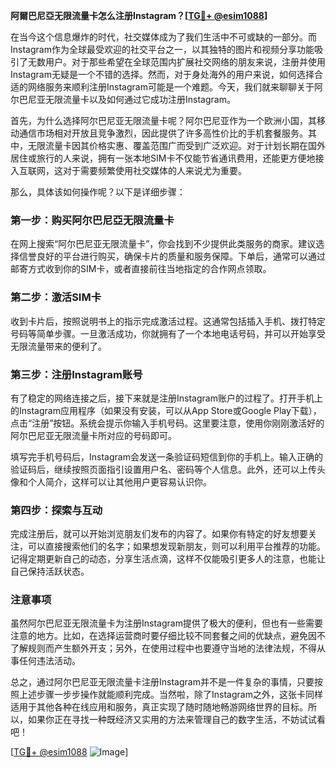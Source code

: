 **阿爾巴尼亞无限流量卡怎么注册Instagram？[[TG💪+ @esim1088](https://t.me/s/esim1088)]**

在当今这个信息爆炸的时代，社交媒体成为了我们生活中不可或缺的一部分。而Instagram作为全球最受欢迎的社交平台之一，以其独特的图片和视频分享功能吸引了无数用户。对于那些希望在全球范围内扩展社交网络的朋友来说，注册并使用Instagram无疑是一个不错的选择。然而，对于身处海外的用户来说，如何选择合适的网络服务来顺利注册Instagram可能是一个难题。今天，我们就来聊聊关于阿尔巴尼亚无限流量卡以及如何通过它成功注册Instagram。

首先，为什么选择阿尔巴尼亚无限流量卡呢？阿尔巴尼亚作为一个欧洲小国，其移动通信市场相对开放且竞争激烈，因此提供了许多高性价比的手机套餐服务。其中，无限流量卡因其价格实惠、覆盖范围广而受到广泛欢迎。对于计划长期在国外居住或旅行的人来说，拥有一张本地SIM卡不仅能节省通讯费用，还能更方便地接入互联网，这对于需要频繁使用社交媒体的人来说尤为重要。

那么，具体该如何操作呢？以下是详细步骤：

### 第一步：购买阿尔巴尼亞无限流量卡

在网上搜索“阿尔巴尼亚无限流量卡”，你会找到不少提供此类服务的商家。建议选择信誉良好的平台进行购买，确保卡片的质量和服务保障。下单后，通常可以通过邮寄方式收到你的SIM卡，或者直接前往当地指定的合作网点领取。

### 第二步：激活SIM卡

收到卡片后，按照说明书上的指示完成激活过程。这通常包括插入手机、拨打特定号码等简单步骤。一旦激活成功，你就拥有了一个本地电话号码，并可以开始享受无限流量带来的便利了。

### 第三步：注册Instagram账号

有了稳定的网络连接之后，接下来就是注册Instagram账户的过程了。打开手机上的Instagram应用程序（如果没有安装，可以从App Store或Google Play下载），点击“注册”按钮。系统会提示你输入手机号码。这里要注意，使用你刚刚激活好的阿尔巴尼亚无限流量卡所对应的号码即可。

填写完手机号码后，Instagram会发送一条验证码短信到你的手机上。输入正确的验证码后，继续按照页面指引设置用户名、密码等个人信息。此外，还可以上传头像和个人简介，这样可以让其他用户更容易认识你。

### 第四步：探索与互动

完成注册后，就可以开始浏览朋友们发布的内容了。如果你有特定的好友想要关注，可以直接搜索他们的名字；如果想发现新朋友，则可以利用平台推荐的功能。记得定期更新自己的动态，分享生活点滴，这样不仅能吸引更多人的注意，也能让自己保持活跃状态。

### 注意事项

虽然阿尔巴尼亚无限流量卡为注册Instagram提供了极大的便利，但也有一些需要注意的地方。比如，在选择运营商时要仔细比较不同套餐之间的优缺点，避免因不了解规则而产生额外开支；另外，在使用过程中也要遵守当地的法律法规，不得从事任何违法活动。

总之，通过阿尔巴尼亚无限流量卡注册Instagram并不是一件复杂的事情，只要按照上述步骤一步步操作就能顺利完成。当然啦，除了Instagram之外，这张卡同样适用于其他各种在线应用和服务，真正实现了随时随地畅游网络世界的目标。所以，如果你正在寻找一种既经济又实用的方法来管理自己的数字生活，不妨试试看吧！

[[TG💪+ @esim1088](https://t.me/s/esim1088) ![Image](https://i.postimg.cc/4NQfJmqS/Snipaste-2025-05-13-00-14-12.png)]